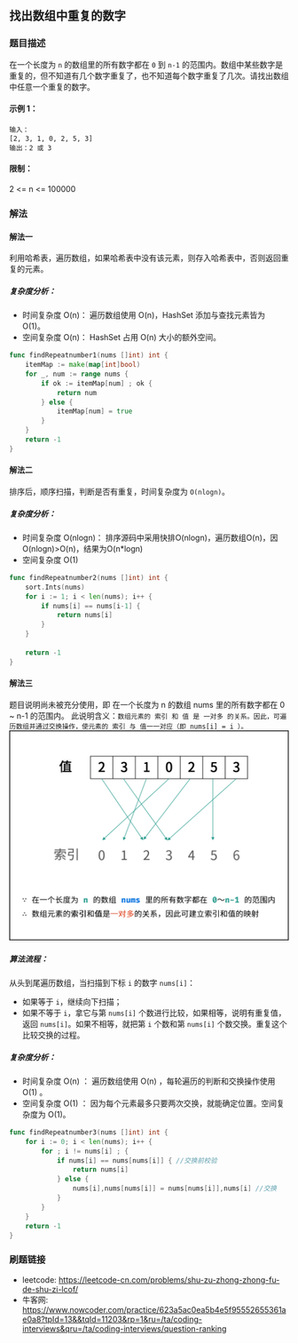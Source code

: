 ## 找出数组中重复的数字

### 题目描述
在一个长度为 `n` 的数组里的所有数字都在 `0` 到 `n-1` 的范围内。数组中某些数字是重复的，但不知道有几个数字重复了，也不知道每个数字重复了几次。请找出数组中任意一个重复的数字。 

#### 示例 1：
``` 
输入：
[2, 3, 1, 0, 2, 5, 3]
输出：2 或 3 
```
#### 限制：
2 <= n <= 100000

### 解法

#### 解法一
利用哈希表，遍历数组，如果哈希表中没有该元素，则存入哈希表中，否则返回重复的元素。 
##### 复杂度分析：
- 时间复杂度 O(n)： 遍历数组使用 O(n)，HashSet 添加与查找元素皆为 O(1)。
- 空间复杂度 O(n)： HashSet 占用 O(n) 大小的额外空间。
``` go
func findRepeatnumber1(nums []int) int {
	itemMap := make(map[int]bool)
	for _, num := range nums {
		if ok := itemMap[num] ; ok {
			return num
		} else {
			itemMap[num] = true
		}
	}
	return -1
}

```

#### 解法二
排序后，顺序扫描，判断是否有重复，时间复杂度为 `O(nlogn)`。
##### 复杂度分析：
- 时间复杂度 O(nlogn)： 排序源码中采用快排O(nlogn)，遍历数组O(n)，因O(nlogn)>O(n)，结果为O(n*logn)
- 空间复杂度 O(1)
``` go
func findRepeatnumber2(nums []int) int {
	sort.Ints(nums)
	for i := 1; i < len(nums); i++ {
		if nums[i] == nums[i-1] {
			return nums[i]
		}
	}

	return -1
}
```

#### 解法三
题目说明尚未被充分使用，即 在一个长度为 n 的数组 nums 里的所有数字都在 0 ~ n-1 的范围内。 
此说明含义：`数组元素的 索引 和 值 是 一对多 的关系。因此，可遍历数组并通过交换操作，使元素的 索引 与 值一一对应（即 nums[i] = i ）。` 
![03 DuplicationInArray](1.png)


##### 算法流程：
从头到尾遍历数组，当扫描到下标 `i` 的数字 `nums[i]`：
- 如果等于 `i`，继续向下扫描；
- 如果不等于 `i`，拿它与第 `nums[i]` 个数进行比较，如果相等，说明有重复值，返回 `nums[i]`。如果不相等，就把第 `i` 个数和第 `nums[i]` 个数交换。重复这个比较交换的过程。

 
##### 复杂度分析：
- 时间复杂度 O(n) ： 遍历数组使用 O(n) ，每轮遍历的判断和交换操作使用 O(1) 。
- 空间复杂度 O(1) ： 因为每个元素最多只要两次交换，就能确定位置。空间复杂度为 O(1)。
``` go
func findRepeatnumber3(nums []int) int {
	for i := 0; i < len(nums); i++ {
		for ; i != nums[i] ; {
			if nums[i] == nums[nums[i]] { //交换前校验
				return nums[i]
			} else {
				nums[i],nums[nums[i]] = nums[nums[i]],nums[i] //交换
			}
		}
	}
	return -1
}
```

### 刷题链接
- leetcode: https://leetcode-cn.com/problems/shu-zu-zhong-zhong-fu-de-shu-zi-lcof/
- 牛客网: https://www.nowcoder.com/practice/623a5ac0ea5b4e5f95552655361ae0a8?tpId=13&&tqId=11203&rp=1&ru=/ta/coding-interviews&qru=/ta/coding-interviews/question-ranking
